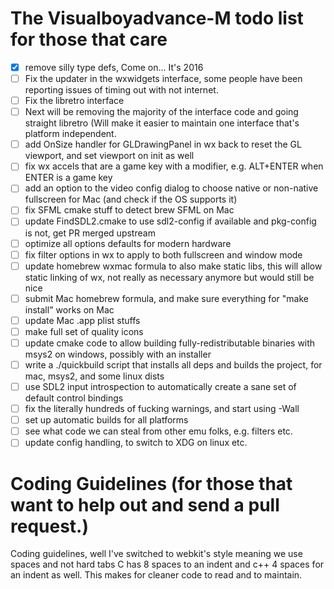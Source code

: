 # The Visualboyadvance-M todo list for those that care

- [x] remove silly type defs, Come on... It's 2016
- [ ] Fix the updater in the wxwidgets interface, some people have been reporting issues of timing out with not internet.
- [ ] Fix the libretro interface
- [ ] Next will be removing the majority of the interface code and going straight libretro (Will make it easier to maintain one interface that's platform independent.
- [ ] add OnSize handler for GLDrawingPanel in wx back to reset the GL viewport, and set viewport on init as well
- [ ] fix wx accels that are a game key with a modifier, e.g. ALT+ENTER when ENTER is a game key 
- [ ] add an option to the video config dialog to choose native or non-native fullscreen for Mac (and check if the OS supports it)
- [ ] fix SFML cmake stuff to detect brew SFML on Mac
- [ ] update FindSDL2.cmake to use sdl2-config if available and pkg-config is not, get PR merged upstream
- [ ] optimize all options defaults for modern hardware
- [ ] fix filter options in wx to apply to both fullscreen and window mode
- [ ] update homebrew wxmac formula to also make static libs, this will allow static linking of wx, not really as necessary anymore but would still be nice
- [ ] submit Mac homebrew formula, and make sure everything for "make install" works on Mac
- [ ] update Mac .app plist stuffs
- [ ] make full set of quality icons
- [ ] update cmake code to allow building fully-redistributable binaries with msys2 on windows, possibly with an installer
- [ ] write a ./quickbuild script that installs all deps and builds the project, for mac, msys2, and some linux dists
- [ ] use SDL2 input introspection to automatically create a sane set of default control bindings
- [ ] fix the literally hundreds of fucking warnings, and start using -Wall
- [ ] set up automatic builds for all platforms
- [ ] see what code we can steal from other emu folks, e.g. filters etc.
- [ ] update config handling, to switch to XDG on linux etc.

# Coding Guidelines (for those that want to help out and send a pull request.)

Coding guidelines, well I've switched to webkit's style meaning we use spaces and not hard tabs
C has 8 spaces to an indent and c++ 4 spaces for an indent as well. This makes for cleaner code to read and to maintain. 
